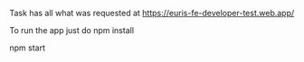 Task has all what was requested at 
https://euris-fe-developer-test.web.app/


To run the app just do 
 npm install
 
 npm start
 
 
